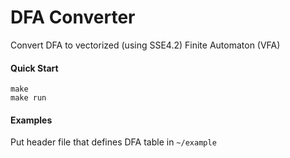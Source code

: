 # DFA Converter

Convert DFA to vectorized (using SSE4.2) Finite Automaton (VFA)

#### Quick Start
```console
make
make run
```

#### Examples
Put header file that defines DFA table in `~/example`

